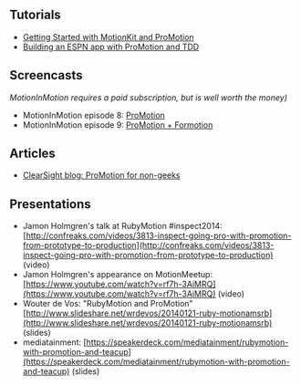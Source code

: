 ## Tutorials

* [Getting Started with MotionKit and ProMotion](http://jamonholmgren.com/getting-started-with-motionkit-and-promotion)
* [Building an ESPN app with ProMotion and TDD](http://jamonholmgren.com/building-an-espn-app-using-rubymotion-promotion-and-tdd)

## Screencasts

*MotionInMotion requires a paid subscription, but is well worth the money)*

* MotionInMotion episode 8: [ProMotion](https://motioninmotion.tv/screencasts/8)
* MotionInMotion episode 9: [ProMotion + Formotion](https://motioninmotion.tv/screencasts/9)

## Articles

* [ClearSight blog: ProMotion for non-geeks](http://clearsightstudio.com/blog/2014/05/15/promotion-for-non-geeks/)

## Presentations

* Jamon Holmgren's talk at RubyMotion #inspect2014: [http://confreaks.com/videos/3813-inspect-going-pro-with-promotion-from-prototype-to-production](http://confreaks.com/videos/3813-inspect-going-pro-with-promotion-from-prototype-to-production) (video)
* Jamon Holmgren's appearance on MotionMeetup: [https://www.youtube.com/watch?v=rf7h-3AiMRQ](https://www.youtube.com/watch?v=rf7h-3AiMRQ) (video)
* Wouter de Vos: "RubyMotion and ProMotion" [http://www.slideshare.net/wrdevos/20140121-ruby-motionamsrb](http://www.slideshare.net/wrdevos/20140121-ruby-motionamsrb) (slides)
* mediatainment: [https://speakerdeck.com/mediatainment/rubymotion-with-promotion-and-teacup](https://speakerdeck.com/mediatainment/rubymotion-with-promotion-and-teacup) (slides)
